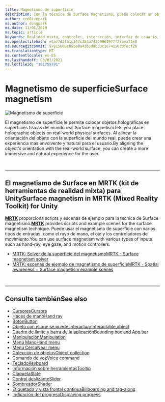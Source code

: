 ```yaml
---
title: Magnetismo de superficie
description: Con la técnica de Surface magnetismo, puede colocar un objeto holográfica en una superficie física del mundo real.
author: cre8ivepark
ms.author: dongpark
ms.date: 11/01/2019
ms.topic: article
keywords: Realidad mixta, controles, interacción, interfaz de usuario, UX, auriculares de realidad mixta, auriculares de realidad mixta de Windows, auriculares de realidad virtual, HoloLens, MRTK, kit de herramientas de realidad mixta, magnetismo de superficie
ms.openlocfilehash: e8a77d2fb1c147c353d74349961977f27aea71e0
ms.sourcegitcommit: 97815006c09be0a43b3d9b33c1674150cdfecf2b
ms.translationtype: MT
ms.contentlocale: es-ES
ms.lasthandoff: 03/03/2021
ms.locfileid: "101759791"
---
```

# <a name="surface-magnetism"></a><span data-ttu-id="5d098-104">Magnetismo de superficie</span><span class="sxs-lookup"><span data-stu-id="5d098-104">Surface magnetism</span></span>

![Magnetismo de superficie](images/MRTK_SurfaceMagnetism.gif)

<span data-ttu-id="5d098-106">El magnetismo de superficie le permite colocar objetos holográficas en superficies físicas del mundo real.</span><span class="sxs-lookup"><span data-stu-id="5d098-106">Surface magnetism lets you place holographic objects on real-world physical surfaces.</span></span> <span data-ttu-id="5d098-107">Al alinear la orientación del objeto con la superficie del mundo real, puede crear una experiencia más envolvente y natural para el usuario.</span><span class="sxs-lookup"><span data-stu-id="5d098-107">By aligning the object's orientation with the real-world surface, you can create a more immersive and natural experience for the user.</span></span>

<br>

---

## <a name="surface-magnetism-in-mrtk-mixed-reality-toolkit-for-unity"></a><span data-ttu-id="5d098-108">El magnetismo de Surface en MRTK (kit de herramientas de realidad mixta) para Unity</span><span class="sxs-lookup"><span data-stu-id="5d098-108">Surface magnetism in MRTK (Mixed Reality Toolkit) for Unity</span></span>

<span data-ttu-id="5d098-109">**[MRTK](https://github.com/Microsoft/MixedRealityToolkit-Unity)** proporciona scripts y escenas de ejemplo para la técnica de Surface magnetismo.</span><span class="sxs-lookup"><span data-stu-id="5d098-109">**[MRTK](https://github.com/Microsoft/MixedRealityToolkit-Unity)** provides scripts and example scenes for the surface magnetism technique.</span></span> <span data-ttu-id="5d098-110">Puede usar el magnetismo de superficie con varios tipos de entradas, como el rayo de mano, el ojo y los controladores de movimiento.</span><span class="sxs-lookup"><span data-stu-id="5d098-110">You can use surface magnetism with various types of inputs such as hand-ray, eye gaze, and motion controllers.</span></span>

* [<span data-ttu-id="5d098-111">MRTK: Solver de la superficie del magnetismo</span><span class="sxs-lookup"><span data-stu-id="5d098-111">MRTK - Surface magnetism solver</span></span>](https://docs.microsoft.com/windows/mixed-reality/mrtk-docs/features/ux-building-blocks/solvers/solver.md#surfacemagnetism)
* [<span data-ttu-id="5d098-112">MRTK: escenas de ejemplo de magnetismo de superficie</span><span class="sxs-lookup"><span data-stu-id="5d098-112">MRTK - Spatial awareness + Surface magnetism example scenes</span></span>](https://github.com/microsoft/MixedRealityToolkit-Unity/blob/mrtk_development/Assets/MRTK/Examples/Demos/Solvers/Scenes/SurfaceMagnetismSpatialAwarenessExample.unity)

<br>

---

## <a name="see-also"></a><span data-ttu-id="5d098-113">Consulte también</span><span class="sxs-lookup"><span data-stu-id="5d098-113">See also</span></span>

* [<span data-ttu-id="5d098-114">Cursores</span><span class="sxs-lookup"><span data-stu-id="5d098-114">Cursors</span></span>](cursors.md)
* [<span data-ttu-id="5d098-115">Haces de mano</span><span class="sxs-lookup"><span data-stu-id="5d098-115">Hand ray</span></span>](point-and-commit.md)
* [<span data-ttu-id="5d098-116">Botón</span><span class="sxs-lookup"><span data-stu-id="5d098-116">Button</span></span>](button.md)
* [<span data-ttu-id="5d098-117">Objeto con el que se puede interactuar</span><span class="sxs-lookup"><span data-stu-id="5d098-117">Interactable object</span></span>](interactable-object.md)
* [<span data-ttu-id="5d098-118">Cuadro de límite y barra de la aplicación</span><span class="sxs-lookup"><span data-stu-id="5d098-118">Bounding box and App bar</span></span>](app-bar-and-bounding-box.md)
* [<span data-ttu-id="5d098-119">Manipulación</span><span class="sxs-lookup"><span data-stu-id="5d098-119">Manipulation</span></span>](direct-manipulation.md)
* [<span data-ttu-id="5d098-120">Menú Mano</span><span class="sxs-lookup"><span data-stu-id="5d098-120">Hand menu</span></span>](hand-menu.md)
* [<span data-ttu-id="5d098-121">Menú Cerca</span><span class="sxs-lookup"><span data-stu-id="5d098-121">Near menu</span></span>](near-menu.md)
* [<span data-ttu-id="5d098-122">Colección de objetos</span><span class="sxs-lookup"><span data-stu-id="5d098-122">Object collection</span></span>](object-collection.md)
* [<span data-ttu-id="5d098-123">Comando de voz</span><span class="sxs-lookup"><span data-stu-id="5d098-123">Voice command</span></span>](voice-input.md)
* [<span data-ttu-id="5d098-124">Teclado</span><span class="sxs-lookup"><span data-stu-id="5d098-124">Keyboard</span></span>](keyboard.md)
* [<span data-ttu-id="5d098-125">Información sobre herramientas</span><span class="sxs-lookup"><span data-stu-id="5d098-125">Tooltip</span></span>](tooltip.md)
* [<span data-ttu-id="5d098-126">Claqueta</span><span class="sxs-lookup"><span data-stu-id="5d098-126">Slate</span></span>](slate.md)
* [<span data-ttu-id="5d098-127">Control deslizante</span><span class="sxs-lookup"><span data-stu-id="5d098-127">Slider</span></span>](slider.md)
* [<span data-ttu-id="5d098-128">Sombreador</span><span class="sxs-lookup"><span data-stu-id="5d098-128">Shader</span></span>](shader.md)
* [<span data-ttu-id="5d098-129">Etiquetado y vista frontal continua</span><span class="sxs-lookup"><span data-stu-id="5d098-129">Billboarding and tag-along</span></span>](billboarding-and-tag-along.md)
* [<span data-ttu-id="5d098-130">Indicación del progreso</span><span class="sxs-lookup"><span data-stu-id="5d098-130">Displaying progress</span></span>](progress.md)
